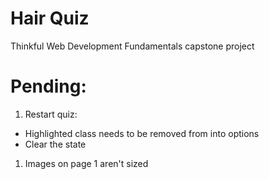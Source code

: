 # Hair Quiz 
Thinkful Web Development Fundamentals capstone project

# Pending:

1. Restart quiz:
  - Highlighted class needs to be removed from into options
  - Clear the state
1. Images on page 1 aren't sized
